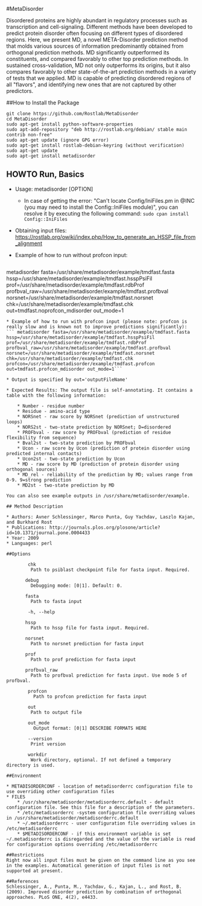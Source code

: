 #MetaDisorder

Disordered proteins are highly abundant in regulatory processes such as transcription and cell-signaling. Different methods
have been developed to predict protein disorder often focusing on different types of disordered regions.
Here, we present MD, a novel META-Disorder prediction method that molds various sources of information predominantly obtained 
from orthogonal prediction methods. MD significantly outperformed its constituents, and compared favorably to other top 
prediction methods. In sustained cross-validation, MD not only outperforms its origins, but it also compares favorably 
to other state-of-the-art prediction methods in a variety of tests that we applied. MD is capable of predicting disordered 
regions of all "flavors", and identifying new ones that are not captured by other predictors.

##How to Install the Package

    git clone https://github.com/Rostlab/MetaDisorder
    cd MetaDisorder
    sudo apt-get install python-software-properties
    sudo apt-add-repository "deb http://rostlab.org/debian/ stable main contrib non-free"
    sudo apt-get update (ignore GPG error)
    sudo apt-get install rostlab-debian-keyring (without verification)
    sudo apt-get update
    sudo apt-get install metadisorder 

## HOWTO Run, Basics

* Usage: metadisorder [OPTION]
    * In case of getting the error: "Can't locate Config/IniFiles.pm in @INC (you may need to install the Config::IniFiles module)", you can resolve it by executing the following command: ```sudo cpan install Config::IniFiles```

* Obtaining input files: https://rostlab.org/owiki/index.php/How_to_generate_an_HSSP_file_from_alignment

* Example of how to run without profcon input:

   ```
metadisorder fasta=/usr/share/metadisorder/example/tmdfast.fasta hssp=/usr/share/metadisorder/example/tmdfast.hsspPsiFil prof=/usr/share/metadisorder/example/tmdfast.rdbProf profbval_raw=/usr/share/metadisorder/example/tmdfast.profbval
    norsnet=/usr/share/metadisorder/example/tmdfast.norsnet chk=/usr/share/metadisorder/example/tmdfast.chk out=tmdfast.noprofcon_mdisorder out_mode=1
```
* Example of how to run with profcon input (please note: profcon is really slow and is known not to improve predictions significantly):
``` metadisorder fasta=/usr/share/metadisorder/example/tmdfast.fasta hssp=/usr/share/metadisorder/example/tmdfast.hsspPsiFil prof=/usr/share/metadisorder/example/tmdfast.rdbProf profbval_raw=/usr/share/metadisorder/example/tmdfast.profbval norsnet=/usr/share/metadisorder/example/tmdfast.norsnet chk=/usr/share/metadisorder/example/tmdfast.chk profcon=/usr/share/metadisorder/example/tmdfast.profcon out=tmdfast.profcon_mdisorder out_mode=1```

* Output is specified by out='outputFileName'

* Expected Results: The output file is self-annotating. It contains a table with the following information: 

    * Number - residue number
    * Residue - amino-acid type
    * NORSnet - raw score by NORSnet (prediction of unstructured loops)
    * NORS2st - two-state prediction by NORSnet; D=disordered
    * PROFbval - raw score by PROFbval (prediction of residue flexibility from sequence)
    * Bval2st - two-state prediction by PROFbval
    * Ucon - raw score by Ucon (prediction of protein disorder using predicted internal contacts)
    * Ucon2st - two-state prediction by Ucon
    * MD - raw score by MD (prediction of protein disorder using orthogonal sources)
    * MD_rel - reliability of the prediction by MD; values range from 0-9. 9=strong prediction
    * MD2st - two-state prediction by MD
    
You can also see example outputs in /usr/share/metadisorder/example.

## Method Description

* Authors: Avner Schlessinger, Marco Punta, Guy Yachdav, Laszlo Kajan, and Burkhard Rost
* Publications: http://journals.plos.org/plosone/article?id=10.1371/journal.pone.0004433
* Year: 2009
* Languages: perl

##Options

        chk 
         Path to psiblast checkpoint file for fasta input. Required.

       debug
         Debugging mode: [0|1]. Default: 0.

       fasta
         Path to fasta input

        -h, --help

       hssp 
         Path to hssp file for fasta input. Required.

       norsnet
         Path to norsnet prediction for fasta input

       prof
         Path to prof prediction for fasta input

       profbval_raw
         Path to profbval prediction for fasta input. Use mode 5 of profbval.

        profcon
          Path to profcon prediction for fasta input

        out 
         Path to output file

        out_mode
          Output format: [0|1] DESCRIBE FORMATS HERE

        --version
         Print version

        workdir
         Work directory, optional. If not defined a temporary directory is used.

##Environment
  
* METADISORDERCONF - location of metadisorderrc configuration file to use overriding other configuration files
* FILES
    * /usr/share/metadisorder/metadisorderrc.default - default configuration file. See this file for a description of the parameters.
    * /etc/metadisorderrc -system configuration file overriding values in /usr/share/metadisorder/metadisorderrc.default
    * ~/.metadisorderrc - user configuration file overriding values in /etc/metadisorderrc
    * $METADISORDERCONF - if this environment variable is set ~/.metadisorderrc is disregarded and the value of the variable is read        for configuration options overriding /etc/metadisorderrc

##Restrictions
Right now all input files must be given on the command line as you see in the examples. Automatical generation of input files is not supported at present.

##References
Schlessinger, A., Punta, M., Yachdav, G., Kajan, L., and Rost, B.
(2009). Improved disorder prediction by combination of orthogonal
approaches. PLoS ONE, 4(2), e4433.




